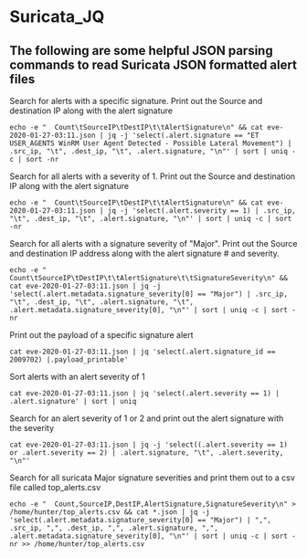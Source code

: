 # Suricata_JQ
## The following are some helpful JSON parsing commands to read Suricata JSON formatted alert files

Search for alerts with a specific signature.  Print out the Source and destination IP along with the alert signature
<pre><code>echo -e "  Count\tSourceIP\tDestIP\t\tAlertSignature\n" && cat eve-2020-01-27-03:11.json | jq -j 'select(.alert.signature == "ET USER_AGENTS WinRM User Agent Detected - Possible Lateral Movement") | .src_ip, "\t", .dest_ip, "\t", .alert.signature, "\n"' | sort | uniq -c | sort -nr</code></pre>

Search for all alerts with a severity of 1.  Print out the Source and destination IP along with the alert signature
<pre><code>echo -e "  Count\tSourceIP\tDestIP\t\tAlertSignature\n" && cat eve-2020-01-27-03:11.json | jq -j 'select(.alert.severity == 1) | .src_ip, "\t", .dest_ip, "\t", .alert.signature, "\n"' | sort | uniq -c | sort -nr</code></pre>

Search for all alerts with a signature severity of "Major".  Print out the Source and destination IP address along with the alert signature # and severity.
<pre><code>echo -e "  Count\tSourceIP\tDestIP\t\tAlertSignature\t\tSignatureSeverity\n" && cat eve-2020-01-27-03:11.json | jq -j 'select(.alert.metadata.signature_severity[0] == "Major") | .src_ip, "\t", .dest_ip, "\t", .alert.signature, "\t", .alert.metadata.signature_severity[0], "\n"' | sort | uniq -c | sort -nr</code></pre>

Print out the payload of a specific signature alert
<pre><code>cat eve-2020-01-27-03:11.json | jq 'select(.alert.signature_id == 2009702) |.payload_printable'</code></pre>

Sort alerts with an alert severity of 1
<pre><code>cat eve-2020-01-27-03:11.json | jq 'select(.alert.severity == 1) | .alert.signature' | sort | uniq</code></pre>

Search for an alert severity of 1 or 2 and print out the alert signature with the severity
<pre><code>cat eve-2020-01-27-03:11.json | jq -j 'select((.alert.severity == 1) or .alert.severity == 2) | .alert.signature, "\t", .alert.severity, "\n"'</code></pre>

Search for all suricata Major signature severities and print them out to a csv file called top_alerts.csv
<pre><code>echo -e "  Count,SourceIP,DestIP,AlertSignature,SignatureSeverity\n" > /home/hunter/top_alerts.csv && cat *.json | jq -j 'select(.alert.metadata.signature_severity[0] == "Major") | ",", .src_ip, ",", .dest_ip, ",", .alert.signature, ",", .alert.metadata.signature_severity[0], "\n"' | sort | uniq -c | sort -nr >> /home/hunter/top_alerts.csv</code></pre>
